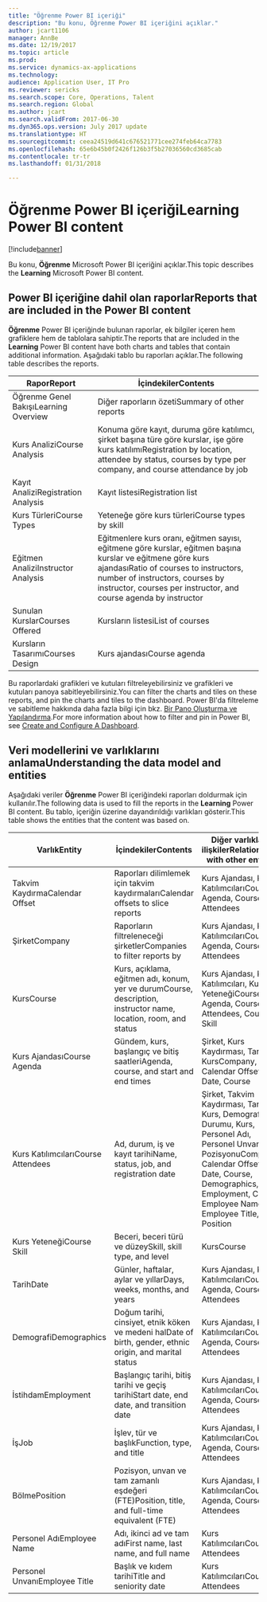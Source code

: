 ```yaml
---
title: "Öğrenme Power BI içeriği"
description: "Bu konu, Öğrenme Power BI içeriğini açıklar."
author: jcart1106
manager: AnnBe
ms.date: 12/19/2017
ms.topic: article
ms.prod: 
ms.service: dynamics-ax-applications
ms.technology: 
audience: Application User, IT Pro
ms.reviewer: sericks
ms.search.scope: Core, Operations, Talent
ms.search.region: Global
ms.author: jcart
ms.search.validFrom: 2017-06-30
ms.dyn365.ops.version: July 2017 update
ms.translationtype: HT
ms.sourcegitcommit: ceea24519d641c676521771cee274feb64ca7783
ms.openlocfilehash: 65e6b45b0f2426f126b3f5b27036560cd3685cab
ms.contentlocale: tr-tr
ms.lasthandoff: 01/31/2018

---
```


# <a name="learning-power-bi-content"></a><span data-ttu-id="1f629-103">Öğrenme Power BI içeriği</span><span class="sxs-lookup"><span data-stu-id="1f629-103">Learning Power BI content</span></span>

[!include[banner](../includes/banner.md)]

<span data-ttu-id="1f629-104">Bu konu, **Öğrenme** Microsoft Power BI içeriğini açıklar.</span><span class="sxs-lookup"><span data-stu-id="1f629-104">This topic describes the **Learning** Microsoft Power BI content.</span></span>

## <a name="reports-that-are-included-in-the-power-bi-content"></a><span data-ttu-id="1f629-105">Power BI içeriğine dahil olan raporlar</span><span class="sxs-lookup"><span data-stu-id="1f629-105">Reports that are included in the Power BI content</span></span>

<span data-ttu-id="1f629-106">**Öğrenme** Power BI içeriğinde bulunan raporlar, ek bilgiler içeren hem grafiklere hem de tablolara sahiptir.</span><span class="sxs-lookup"><span data-stu-id="1f629-106">The reports that are included in the **Learning** Power BI content have both charts and tables that contain additional information.</span></span> <span data-ttu-id="1f629-107">Aşağıdaki tablo bu raporları açıklar.</span><span class="sxs-lookup"><span data-stu-id="1f629-107">The following table describes the reports.</span></span>

| <span data-ttu-id="1f629-108">Rapor</span><span class="sxs-lookup"><span data-stu-id="1f629-108">Report</span></span>                | <span data-ttu-id="1f629-109">İçindekiler</span><span class="sxs-lookup"><span data-stu-id="1f629-109">Contents</span></span> |
|-----------------------|----------|
| <span data-ttu-id="1f629-110">Öğrenme Genel Bakışı</span><span class="sxs-lookup"><span data-stu-id="1f629-110">Learning Overview</span></span>     | <span data-ttu-id="1f629-111">Diğer raporların özeti</span><span class="sxs-lookup"><span data-stu-id="1f629-111">Summary of other reports</span></span> |
| <span data-ttu-id="1f629-112">Kurs Analizi</span><span class="sxs-lookup"><span data-stu-id="1f629-112">Course Analysis</span></span>       | <span data-ttu-id="1f629-113">Konuma göre kayıt, duruma göre katılımcı, şirket başına türe göre kurslar, işe göre kurs katılımı</span><span class="sxs-lookup"><span data-stu-id="1f629-113">Registration by location, attendee by status, courses by type per company, and course attendance by job</span></span> |
| <span data-ttu-id="1f629-114">Kayıt Analizi</span><span class="sxs-lookup"><span data-stu-id="1f629-114">Registration Analysis</span></span> | <span data-ttu-id="1f629-115">Kayıt listesi</span><span class="sxs-lookup"><span data-stu-id="1f629-115">Registration list</span></span> |
| <span data-ttu-id="1f629-116">Kurs Türleri</span><span class="sxs-lookup"><span data-stu-id="1f629-116">Course Types</span></span>          | <span data-ttu-id="1f629-117">Yeteneğe göre kurs türleri</span><span class="sxs-lookup"><span data-stu-id="1f629-117">Course types by skill</span></span> |
| <span data-ttu-id="1f629-118">Eğitmen Analizi</span><span class="sxs-lookup"><span data-stu-id="1f629-118">Instructor Analysis</span></span>   | <span data-ttu-id="1f629-119">Eğitmenlere kurs oranı, eğitmen sayısı, eğitmene göre kurslar, eğitmen başına kurslar ve eğitmene göre kurs ajandası</span><span class="sxs-lookup"><span data-stu-id="1f629-119">Ratio of courses to instructors, number of instructors, courses by instructor, courses per instructor, and course agenda by instructor</span></span> |
| <span data-ttu-id="1f629-120">Sunulan Kurslar</span><span class="sxs-lookup"><span data-stu-id="1f629-120">Courses Offered</span></span>       | <span data-ttu-id="1f629-121">Kursların listesi</span><span class="sxs-lookup"><span data-stu-id="1f629-121">List of courses</span></span> |
| <span data-ttu-id="1f629-122">Kursların Tasarımı</span><span class="sxs-lookup"><span data-stu-id="1f629-122">Courses Design</span></span>        | <span data-ttu-id="1f629-123">Kurs ajandası</span><span class="sxs-lookup"><span data-stu-id="1f629-123">Course agenda</span></span> |

<span data-ttu-id="1f629-124">Bu raporlardaki grafikleri ve kutuları filtreleyebilirsiniz ve grafikleri ve kutuları panoya sabitleyebilirsiniz.</span><span class="sxs-lookup"><span data-stu-id="1f629-124">You can filter the charts and tiles on these reports, and pin the charts and tiles to the dashboard.</span></span> <span data-ttu-id="1f629-125">Power BI'da filtreleme ve sabitleme hakkında daha fazla bilgi için bkz. [Bir Pano Oluşturma ve Yapılandırma](https://powerbi.microsoft.com/en-us/guided-learning/powerbi-learning-4-2-create-configure-dashboards).</span><span class="sxs-lookup"><span data-stu-id="1f629-125">For more information about how to filter and pin in Power BI, see [Create and Configure A Dashboard](https://powerbi.microsoft.com/en-us/guided-learning/powerbi-learning-4-2-create-configure-dashboards).</span></span>

## <a name="understanding-the-data-model-and-entities"></a><span data-ttu-id="1f629-126">Veri modellerini ve varlıklarını anlama</span><span class="sxs-lookup"><span data-stu-id="1f629-126">Understanding the data model and entities</span></span>

<span data-ttu-id="1f629-127">Aşağıdaki veriler **Öğrenme** Power BI içeriğindeki raporları doldurmak için kullanılır.</span><span class="sxs-lookup"><span data-stu-id="1f629-127">The following data is used to fill the reports in the **Learning** Power BI content.</span></span> <span data-ttu-id="1f629-128">Bu tablo, içeriğin üzerine dayandırıldığı varlıkları gösterir.</span><span class="sxs-lookup"><span data-stu-id="1f629-128">This table shows the entities that the content was based on.</span></span>

| <span data-ttu-id="1f629-129">Varlık</span><span class="sxs-lookup"><span data-stu-id="1f629-129">Entity</span></span>           | <span data-ttu-id="1f629-130">İçindekiler</span><span class="sxs-lookup"><span data-stu-id="1f629-130">Contents</span></span>                                                         | <span data-ttu-id="1f629-131">Diğer varlıklarla ilişkiler</span><span class="sxs-lookup"><span data-stu-id="1f629-131">Relationships with other entities</span></span> |
|------------------|------------------------------------------------------------------|-----------------------------------|
| <span data-ttu-id="1f629-132">Takvim Kaydırma</span><span class="sxs-lookup"><span data-stu-id="1f629-132">Calendar Offset</span></span>  | <span data-ttu-id="1f629-133">Raporları dilimlemek için takvim kaydırmaları</span><span class="sxs-lookup"><span data-stu-id="1f629-133">Calendar offsets to slice reports</span></span>                                | <span data-ttu-id="1f629-134">Kurs Ajandası, Kurs Katılımcıları</span><span class="sxs-lookup"><span data-stu-id="1f629-134">Course Agenda, Course Attendees</span></span> |
| <span data-ttu-id="1f629-135">Şirket</span><span class="sxs-lookup"><span data-stu-id="1f629-135">Company</span></span>          | <span data-ttu-id="1f629-136">Raporların filtreleneceği şirketler</span><span class="sxs-lookup"><span data-stu-id="1f629-136">Companies to filter reports by</span></span>                                   | <span data-ttu-id="1f629-137">Kurs Ajandası, Kurs Katılımcıları</span><span class="sxs-lookup"><span data-stu-id="1f629-137">Course Agenda, Course Attendees</span></span> |
| <span data-ttu-id="1f629-138">Kurs</span><span class="sxs-lookup"><span data-stu-id="1f629-138">Course</span></span>           | <span data-ttu-id="1f629-139">Kurs, açıklama, eğitmen adı, konum, yer ve durum</span><span class="sxs-lookup"><span data-stu-id="1f629-139">Course, description, instructor name, location, room, and status</span></span> | <span data-ttu-id="1f629-140">Kurs Ajandası, Kurs Katılımcıları, Kurs Yeteneği</span><span class="sxs-lookup"><span data-stu-id="1f629-140">Course Agenda, Course Attendees, Course Skill</span></span> |
| <span data-ttu-id="1f629-141">Kurs Ajandası</span><span class="sxs-lookup"><span data-stu-id="1f629-141">Course Agenda</span></span>    | <span data-ttu-id="1f629-142">Gündem, kurs, başlangıç ve bitiş saatleri</span><span class="sxs-lookup"><span data-stu-id="1f629-142">Agenda, course, and start and end times</span></span>                          | <span data-ttu-id="1f629-143">Şirket, Kurs Kaydırması, Tarih, Kurs</span><span class="sxs-lookup"><span data-stu-id="1f629-143">Company, Calendar Offset, Date, Course</span></span> |
| <span data-ttu-id="1f629-144">Kurs Katılımcıları</span><span class="sxs-lookup"><span data-stu-id="1f629-144">Course Attendees</span></span> | <span data-ttu-id="1f629-145">Ad, durum, iş ve kayıt tarihi</span><span class="sxs-lookup"><span data-stu-id="1f629-145">Name, status, job, and registration date</span></span>                         | <span data-ttu-id="1f629-146">Şirket, Takvim Kaydırması, Tarih, Kurs, Demografi, İş Durumu, Kurs, Personel Adı, Personel Unvanı, İş Pozisyonu</span><span class="sxs-lookup"><span data-stu-id="1f629-146">Company, Calendar Offset, Date, Course, Demographics, Employment, Course, Employee Name, Employee Title, Job, Position</span></span> |
| <span data-ttu-id="1f629-147">Kurs Yeteneği</span><span class="sxs-lookup"><span data-stu-id="1f629-147">Course Skill</span></span>     | <span data-ttu-id="1f629-148">Beceri, beceri türü ve düzey</span><span class="sxs-lookup"><span data-stu-id="1f629-148">Skill, skill type, and level</span></span>                                     | <span data-ttu-id="1f629-149">Kurs</span><span class="sxs-lookup"><span data-stu-id="1f629-149">Course</span></span> |
| <span data-ttu-id="1f629-150">Tarih</span><span class="sxs-lookup"><span data-stu-id="1f629-150">Date</span></span>             | <span data-ttu-id="1f629-151">Günler, haftalar, aylar ve yıllar</span><span class="sxs-lookup"><span data-stu-id="1f629-151">Days, weeks, months, and years</span></span>                                   | <span data-ttu-id="1f629-152">Kurs Ajandası, Kurs Katılımcıları</span><span class="sxs-lookup"><span data-stu-id="1f629-152">Course Agenda, Course Attendees</span></span> |
| <span data-ttu-id="1f629-153">Demografi</span><span class="sxs-lookup"><span data-stu-id="1f629-153">Demographics</span></span>     | <span data-ttu-id="1f629-154">Doğum tarihi, cinsiyet, etnik köken ve medeni hal</span><span class="sxs-lookup"><span data-stu-id="1f629-154">Date of birth, gender, ethnic origin, and marital status</span></span>         | <span data-ttu-id="1f629-155">Kurs Ajandası, Kurs Katılımcıları</span><span class="sxs-lookup"><span data-stu-id="1f629-155">Course Agenda, Course Attendees</span></span> |
| <span data-ttu-id="1f629-156">İstihdam</span><span class="sxs-lookup"><span data-stu-id="1f629-156">Employment</span></span>       | <span data-ttu-id="1f629-157">Başlangıç tarihi, bitiş tarihi ve geçiş tarihi</span><span class="sxs-lookup"><span data-stu-id="1f629-157">Start date, end date, and transition date</span></span>                        | <span data-ttu-id="1f629-158">Kurs Ajandası, Kurs Katılımcıları</span><span class="sxs-lookup"><span data-stu-id="1f629-158">Course Agenda, Course Attendees</span></span> |
| <span data-ttu-id="1f629-159">İş</span><span class="sxs-lookup"><span data-stu-id="1f629-159">Job</span></span>              | <span data-ttu-id="1f629-160">İşlev, tür ve başlık</span><span class="sxs-lookup"><span data-stu-id="1f629-160">Function, type, and title</span></span>                                        | <span data-ttu-id="1f629-161">Kurs Ajandası, Kurs Katılımcıları</span><span class="sxs-lookup"><span data-stu-id="1f629-161">Course Agenda, Course Attendees</span></span> |
| <span data-ttu-id="1f629-162">Bölme</span><span class="sxs-lookup"><span data-stu-id="1f629-162">Position</span></span>         | <span data-ttu-id="1f629-163">Pozisyon, unvan ve tam zamanlı eşdeğeri (FTE)</span><span class="sxs-lookup"><span data-stu-id="1f629-163">Position, title, and full-time equivalent (FTE)</span></span>                  | <span data-ttu-id="1f629-164">Kurs Ajandası, Kurs Katılımcıları</span><span class="sxs-lookup"><span data-stu-id="1f629-164">Course Agenda, Course Attendees</span></span> |
| <span data-ttu-id="1f629-165">Personel Adı</span><span class="sxs-lookup"><span data-stu-id="1f629-165">Employee Name</span></span>    | <span data-ttu-id="1f629-166">Adı, ikinci ad ve tam adı</span><span class="sxs-lookup"><span data-stu-id="1f629-166">First name, last name, and full name</span></span>                             | <span data-ttu-id="1f629-167">Kurs Katılımcıları</span><span class="sxs-lookup"><span data-stu-id="1f629-167">Course Attendees</span></span> |
| <span data-ttu-id="1f629-168">Personel Unvanı</span><span class="sxs-lookup"><span data-stu-id="1f629-168">Employee Title</span></span>   | <span data-ttu-id="1f629-169">Başlık ve kıdem tarihi</span><span class="sxs-lookup"><span data-stu-id="1f629-169">Title and seniority date</span></span>                                         | <span data-ttu-id="1f629-170">Kurs Katılımcıları</span><span class="sxs-lookup"><span data-stu-id="1f629-170">Course Attendees</span></span> |



